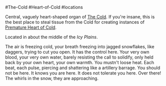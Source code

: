 ---
---

\#The-Cold #Heart-of-Cold #locations 

Central, vaguely heart-shaped organ of [The Cold](..\Groupings\Factions\The%20Cold.md).
If you're insane, this is the best place to steal tissue from the Cold for creating instances of [Premature Heart of Cold](..\Items\Artifacts\Premature%20Heart%20of%20Cold.md).

Located in about the middle of the *Icy Plains*.

The air is freezing cold, your breath freezing into jagged snowflakes, like daggers, trying to cut you open. 
It has the control here. Your very own blood, your very own water, barely resisting the call to solidify, only held back by your own heart, your own warmth. You mustn't loose heat. 
Each beat, each pulse, piercing and shattering like a artillery barrage. You should not be here. 
It knows you are here. It does not tolerate you here. 
Over there! The whirls in the snow, they are approaching. 
